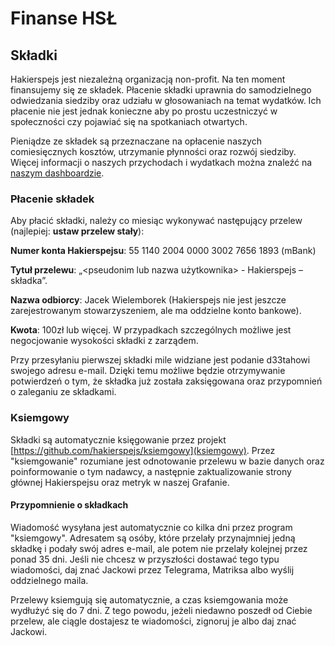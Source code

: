 # Finanse HSŁ

## Składki

Hakierspejs jest niezależną organizacją non-profit. Na ten moment finansujemy
się ze składek. Płacenie składki uprawnia do samodzielnego odwiedzania
siedziby oraz udziału w głosowaniach na temat wydatków. Ich płacenie nie
jest jednak konieczne aby po prostu uczestniczyć w społeczności czy pojawiać
się na spotkaniach otwartych.

Pieniądze ze składek są przeznaczane na opłacenie naszych comiesięcznych
kosztów, utrzymanie płynności oraz rozwój siedziby. Więcej informacji o
naszych przychodach i wydatkach można znaleźć na
[naszym dashboardzie](https://hs-ldz.pl/finanse.html).

### Płacenie składek

Aby płacić składki, należy co miesiąc wykonywać następujący przelew
(najlepiej: **ustaw przelew stały**):

**Numer konta Hakierspejsu**: 55 1140 2004 0000 3002 7656 1893 (mBank)

**Tytuł przelewu**: „\<pseudonim lub nazwa użytkownika\> - Hakierspejs
– składka”.

**Nazwa odbiorcy**: Jacek Wielemborek (Hakierspejs nie jest jeszcze
zarejestrowanym stowarzyszeniem, ale ma oddzielne konto bankowe).

**Kwota**: 100zł lub więcej. W przypadkach szczególnych możliwe jest
negocjowanie wysokości składki z zarządem.

Przy przesyłaniu pierwszej składki mile widziane jest podanie d33tahowi
swojego adresu e-mail. Dzięki temu możliwe będzie otrzymywanie potwierdzeń
o tym, że składka już została zaksięgowana oraz przypomnień o zaleganiu ze
składkami.

### Ksiemgowy

Składki są automatycznie księgowanie przez projekt
[https://github.com/hakierspejs/ksiemgowy](ksiemgowy). Przez "ksiemgowanie"
rozumiane jest odnotowanie przelewu w bazie danych oraz poinformowanie o tym
nadawcy, a następnie zaktualizowanie strony głównej Hakierspejsu oraz metryk
w naszej Grafanie.

#### Przypomnienie o składkach

Wiadomość wysyłana jest automatycznie co kilka dni przez program "ksiemgowy".
Adresatem są osóby, które przelały przynajmniej jedną składkę i podały swój
adres e-mail, ale potem nie przelały kolejnej przez ponad 35 dni. Jeśli nie
chcesz w przyszłości dostawać tego typu wiadomości, daj znać Jackowi przez
Telegrama, Matriksa albo wyślij oddzielnego maila.

Przelewy ksiemgują się automatycznie, a czas ksiemgowania może wydłużyć się
do 7 dni. Z tego powodu, jeżeli niedawno poszedł od Ciebie przelew, ale
ciągle dostajesz te wiadomości, zignoruj je albo daj znać Jackowi.
